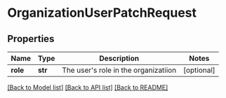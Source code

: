 # OrganizationUserPatchRequest

## Properties
Name | Type | Description | Notes
------------ | ------------- | ------------- | -------------
**role** | **str** | The user&#x27;s role in the organizatiion | [optional] 

[[Back to Model list]](../README.md#documentation-for-models) [[Back to API list]](../README.md#documentation-for-api-endpoints) [[Back to README]](../README.md)

